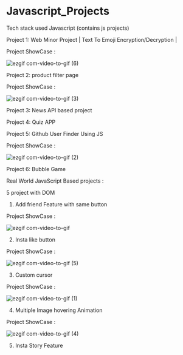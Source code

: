 # Javascript_Projects

Tech stack used Javascript (contains js projects)

Project 1: Web Minor Project | Text To Emoji Encryption/Decryption |

Project ShowCase :

![ezgif com-video-to-gif (6)](https://github.com/Lucky-Kashyap/Javascript_Projects/assets/88204554/2854c664-ab22-40e5-a12a-9ba762fb3dc0)


Project 2: product filter page

Project ShowCase :

![ezgif com-video-to-gif (3)](https://github.com/Lucky-Kashyap/Javascript_Projects/assets/88204554/e38f8755-90c7-4ccd-a11a-b3598639217d)


Project 3: News API based project

Project 4: Quiz APP

Project 5: Github User Finder Using JS

Project ShowCase :

![ezgif com-video-to-gif (2)](https://github.com/Lucky-Kashyap/Javascript_Projects/assets/88204554/4426ace7-dff8-457a-afb0-a897568b0aa0)


Project 6: Bubble Game

Real World JavaScript Based projects :

5 project with DOM

1. Add friend Feature with same button

Project ShowCase :

![ezgif com-video-to-gif](https://github.com/Lucky-Kashyap/Javascript_Projects/assets/88204554/2cee7d1e-38c2-4b3b-a29b-51dd5309021a)


2. Insta like button

Project ShowCase :

![ezgif com-video-to-gif (5)](https://github.com/Lucky-Kashyap/Javascript_Projects/assets/88204554/4681f39b-7399-4ced-b53d-b1e10391af0d)


3. Custom cursor

Project ShowCase :

![ezgif com-video-to-gif (1)](https://github.com/Lucky-Kashyap/Javascript_Projects/assets/88204554/d1022a6c-4afb-436f-abae-ef52aab798db)


4. Multiple Image hovering Animation

Project ShowCase :

![ezgif com-video-to-gif (4)](https://github.com/Lucky-Kashyap/Javascript_Projects/assets/88204554/ac41944d-23d1-4471-b372-268d1eba3868)


5. Insta Story Feature
